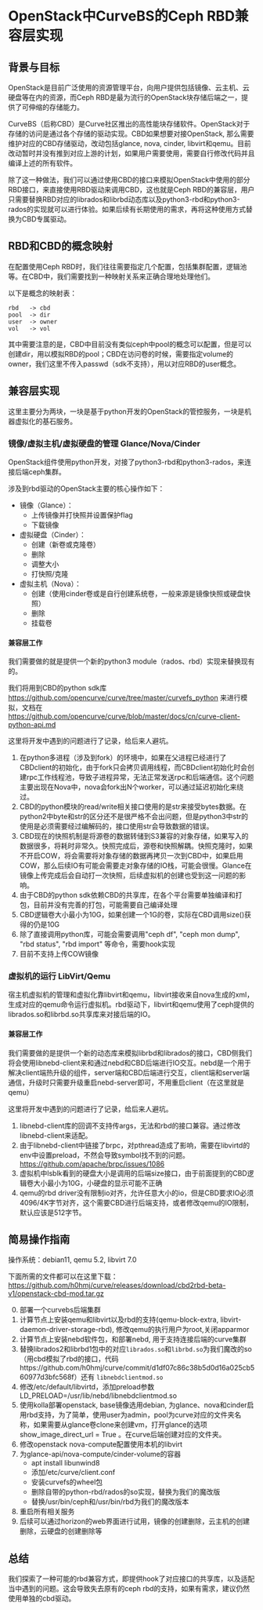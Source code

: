 # OpenStack中CurveBS的Ceph RBD兼容层实现
## 背景与目标

OpenStack是目前广泛使用的资源管理平台，向用户提供包括镜像、云主机、云硬盘等在内的资源，而Ceph RBD是最为流行的OpenStack块存储后端之一，提供了可伸缩的存储能力。

CurveBS（后称CBD）是Curve社区推出的高性能块存储软件。OpenStack对于存储的访问是通过各个存储的驱动实现。CBD如果想要对接OpenStack, 那么需要维护对应的CBD存储驱动，改动包括glance, nova, cinder, libvirt和qemu。目前改动暂时并没有推到对应上游的计划，如果用户需要使用，需要自行修改代码并且编译上述的所有软件。

除了这一种做法，我们可以通过使用CBD的接口来模拟OpenStack中使用的部分RBD接口，来直接使用RBD驱动来调用CBD，这也就是Ceph RBD的兼容层，用户只需要替换RBD对应的librados和librbd动态库以及python3-rbd和python3-rados的实现就可以进行体验。如果后续有长期使用的需求，再将这种使用方式替换为CBD专属驱动。

## RBD和CBD的概念映射

在配置使用Ceph RBD时，我们往往需要指定几个配置，包括集群配置，逻辑池等。在CBD中，我们需要找到一种映射关系来正确合理地处理他们。

以下是概念的映射表：
```
rbd   -> cbd
pool  -> dir
user  -> owner
vol   -> vol
```

其中需要注意的是，CBD中目前没有类似ceph中pool的概念可以配置，但是可以创建dir，用以模拟RBD的pool；CBD在访问卷的时候，需要指定volume的owner，我们这里不传入passwd（sdk不支持），用以对应RBD的user概念。

## 兼容层实现

这里主要分为两块，一块是基于python开发的OpenStack的管控服务，一块是机器虚拟化的基石服务。

### 镜像/虚拟主机/虚拟硬盘的管理 Glance/Nova/Cinder

OpenStack组件使用python开发，对接了python3-rbd和python3-rados，来连接后端ceph集群。

涉及到rbd驱动的OpenStack主要的核心操作如下：

- 镜像（Glance）：
  - 上传镜像并打快照并设置保护flag
  - 下载镜像
- 虚拟硬盘（Cinder）：
  - 创建（新卷或克隆卷）
  - 删除
  - 调整大小
  - 打快照/克隆
- 虚拟主机（Nova）：
  - 创建（使用cinder卷或是自行创建系统卷，一般来源是镜像快照或硬盘快照）
  - 删除
  - 挂载卷

#### 兼容层工作

我们需要做的就是提供一个新的python3 module（rados、rbd）实现来替换现有的。

我们将用到CBD的python sdk库 https://github.com/opencurve/curve/tree/master/curvefs_python 来进行模拟，文档在 https://github.com/opencurve/curve/blob/master/docs/cn/curve-client-python-api.md

这里将开发中遇到的问题进行了记录，给后来人避坑。

1. 在python多进程（涉及到fork）的环境中，如果在父进程已经进行了CBDclient的初始化，由于fork只会拷贝调用线程，而CBDclient初始化时会创建rpc工作线程池，导致子进程异常，无法正常发送rpc和后端通信。这个问题主要出现在Nova中，nova会fork出N个worker，可以通过延迟初始化来绕过。
2. CBD的python模块的read/write相关接口使用的是str来接受bytes数据。在python2中byte和str的区分还不是很严格不会出问题，但是python3中str的使用是必须需要经过编解码的，接口使用str会导致数据的错误。
3. CBD现在的快照机制是将源卷的数据转储到S3兼容的对象存储，如果写入的数据很多，将耗时非常久。快照完成后，源卷和快照解耦。快照克隆时，如果不开启COW，将会需要将对象存储的数据再拷贝一次到CBD中，如果启用COW，那么后续IO有可能会需要走对象存储的IO栈，可能会很慢。Glance在镜像上传完成后会自动打一次快照，后续虚拟机的创建也受到这一问题的影响。
4. 由于CBD的python sdk依赖CBD的共享库，在各个平台需要单独编译和打包，目前并没有完善的打包，可能需要自己编译处理
5. CBD逻辑卷大小最小为10G，如果创建一个1G的卷，实际在CBD调用size()获得的仍是10G
6. 除了直接调用python库，可能会需要调用"ceph df", "ceph mon dump", "rbd status", "rbd import" 等命令，需要hook实现
7. 目前不支持上传COW镜像

### 虚拟机的运行 LibVirt/Qemu

宿主机虚拟机的管理和虚拟化靠libvirt和qemu，libvirt接收来自nova生成的xml，生成对应的qemu命令运行虚拟机。rbd驱动下，libvirt和qemu使用了ceph提供的librados.so和librbd.so共享库来对接后端的IO。

#### 兼容层工作

我们需要做的是提供一个新的动态库来模拟librbd和librados的接口，CBD侧我们将会使用libnebd-client来和通过nebd和CBD后端进行IO交互。nebd是一个用于解决client端热升级的组件，server端和CBD后端进行交互，client端和server端通信，升级时只需要升级重启nebd-server即可，不用重启client（在这里就是qemu）

这里将开发中遇到的问题进行了记录，给后来人避坑。

1. libnebd-client库的回调不支持传args，无法和rbd的接口兼容。通过修改libnebd-client来适配。
2. 由于libnebd-client中链接了brpc，对pthread造成了影响，需要在libvirtd的env中设置preload，不然会导致symbol找不到的问题。https://github.com/apache/brpc/issues/1086
3. 虚拟机中lsblk看到的硬盘大小是调用的后端size接口，由于前面提到的CBD逻辑卷大小最小为10G，小硬盘的显示可能不正确
4. qemu的rbd driver没有限制io对齐，允许任意大小的io，但是CBD要求IO必须4096/4K字节对齐，这个需要CBD进行后端支持，或者修改qemu的IO限制，默认应该是512字节。

## 简易操作指南

操作系统：debian11, qemu 5.2, libvirt 7.0

下面所需的文件都可以在这里下载：
https://github.com/h0hmj/curve/releases/download/cbd2rbd-beta-v1/openstack-cbd-mod.tar.gz

0. 部署一个curvebs后端集群
1. 计算节点上安装qemu和libvirt以及rbd的支持(qemu-block-extra, libvirt-daemon-driver-storage-rbd), 修改qemu的执行用户为root,关闭apparmor
2. 计算节点上安装nebd软件包，和部署nebd, 用于支持连接后端的curve集群
3. 替换librados2和librbd1包中的对应```librados.so```和```librbd.so```为我们魔改的so（用cbd模拟了rbd的接口，代码https://github.com/h0hmj/curve/commit/d1df07c86c38b5d0d16a025cb560977d3bfc568f）还有 ```libnebdclientmod.so```
4. 修改/etc/default/libvirtd，添加preload参数LD_PRELOAD=/usr/lib/nebd/libnebdclientmod.so
5. 使用kolla部署openstack, base镜像选用debian, 为glance、nova和cinder启用rbd支持，为了简单，使用user为admin，pool为curve对应的文件夹名称，如果需要从glance卷clone来创建vm，打开glance的选项show_image_direct_url = True 。在curve后端创建对应的文件夹。
6. 修改openstack nova-compute配置使用本机的libvirt
7. 为glance-api/nova-compute/cinder-volume的容器
    - apt install libunwind8
    - 添加/etc/curve/client.conf
    - 安装curvefs的wheel包
    - 删除自带的python-rbd/rados的so实现，替换为我们的魔改版
    - 替换/usr/bin/ceph和/usr/bin/rbd为我们的魔改版本
8. 重启所有相关服务
9. 后续可以通过horizon的web界面进行试用，镜像的创建删除，云主机的创建删除，云硬盘的创建删除等

## 总结

我们探索了一种可能的rbd兼容方式，即提供hook了对应接口的共享库，以及适配当中遇到的问题。这会导致失去原有的ceph rbd的支持，如果有需求，建议仍然使用单独的cbd驱动。